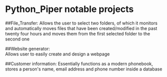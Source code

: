 # Python_Piper notable projects

##File_Transfer: 
Allows the user to select two folders, of which it monitors and automatically moves files that have been created/modified in the past twenty four hours and moves them from the first selected folder to the second one

##Website generator:  
Allows user to easily create and design a webpage

##Customer information:
Essentially functions as a modern phonebook, stores a person's name, email address and phone number inside a database


